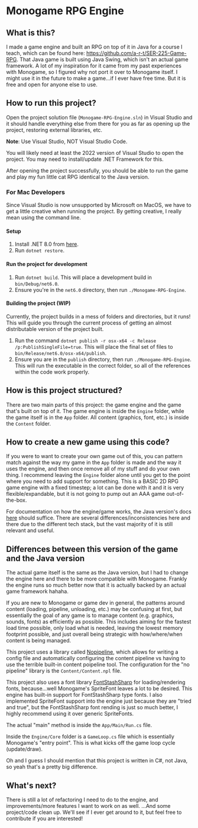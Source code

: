 # Monogame RPG Engine

## What is this?

I made a game engine and built an RPG on top of it in Java for a course I teach, which can be found here: https://github.com/a-r-t/SER-225-Game-RPG.
That Java game is built using Java Swing, which isn't an actual game framework.
A lot of my inspiration for it came from my past experiences with Monogame, so I figured why not port it over to Monogame itself.
I might use it in the future to make a game...if I ever have free time.
But it is free and open for anyone else to use.

## How to run this project?

Open the project solution file (`Monogame-RPG-Engine.sln`) in Visual Studio and it should handle everything else from there for you as far as opening up the project, restoring external libraries, etc.

**Note**: Use Visual Studio, NOT Visual Studio Code.

You will likely need at least the 2022 version of Visual Studio to open the project.
You may need to install/update .NET Framework for this.

After opening the project successfully, you should be able to run the game and play my fun little cat RPG identical to the Java version.

### For Mac Developers

Since Visual Studio is now unsupported by Microsoft on MacOS, we have to get a little creative when running the project. By getting creative, I really mean using the command line.

#### Setup

1. Install .NET 8.0 from [here](https://dotnet.microsoft.com/en-us/download).
2. Run `dotnet restore`.

#### Run the project for development

1. Run `dotnet build`. This will place a development build in `bin/Debug/net6.0`.
2. Ensure you're in the `net6.0` directory, then run `./Monogame-RPG-Engine`.

#### Building the project (WIP)

Currently, the project builds in a mess of folders and directories, but it runs! This will guide you through the current process of getting an almost distributable version of the project built.

1. Run the command `dotnet publish -r osx-x64 -c Release /p:PublishSingleFile=true`. This will place the final set of files to `bin/Release/net6.0/osx-x64/publish`.
2. Ensure you are in the `publish` directory, then run `./Monogame-RPG-Engine`. This will run the executable in the correct folder, so all of the references within the code work properly.

## How is this project structured?

There are two main parts of this project: the game engine and the game that's built on top of it.
The game engine is inside the `Engine` folder, while the game itself is in the `App` folder.
All content (graphics, font, etc.) is inside the `Content` folder.

## How to create a new game using this code?

If you were to want to create your own game out of this, you can pattern match against the way my game in the `App` folder is made and the way it uses the engine,
and then once remove all of my stuff and do your own thing.
I recommend leaving the `Engine` folder alone until you get to the point where you need to add support for something.
This is a BASIC 2D RPG game engine with a fixed timestep; a lot can be done with it and it is very flexible/expandable, but it is not going to pump out an AAA game out-of-the-box.

For documentation on how the engine/game works, the Java version's docs [here](https://a-r-t.github.io/SER-225-Game-RPG/) should suffice.
There are several differences/inconsistencies here and there due to the different tech stack, but the vast majority of it is still relevant and useful.

## Differences between this version of the game and the Java version

The actual game itself is the same as the Java version, but I had to change the engine here and there to be more compatible with Monogame.
Frankly the engine runs so much better now that it is actually backed by an actual game framework hahaha.

If you are new to Monogame or game dev in general, the patterns around content (loading, pipeline, unloading, etc.) may be confusing at first, but essentially the goal of any game is to manage content (e.g. graphics, sounds, fonts) as efficiently as possible.
This includes aiming for the fastest load time possible, only load what is needed, leaving the lowest memory footprint possible, and just overall being strategic with how/where/when content is being managed.

This project uses a library called [Nopipeline](https://github.com/Martenfur/Nopipeline), which allows for writing a config file and automatically configuring the content pipeline vs having to use the terrible built-in content poipeline tool.
The configuration for the "no pipeline" library is the `Content/Content.npl` file.

This project also uses a font library [FontStashSharp](https://github.com/FontStashSharp/FontStashSharp) for loading/rendering fonts, because...well Monogame's SpriteFont leaves a lot to be desired.
This engine has built-in support for FontStashSharp type fonts.
I also implemented SpriteFont support into the engine just because they are "tried and true", but the FontStashSharp font rending is just so much better, I highly recommend using it over generic SpriteFonts.

The actual "main" method is inside the `App/Main/Run.cs` file.

Inside the `Engine/Core` folder is a `GameLoop.cs` file which is essentially Monogame's "entry point".
This is what kicks off the game loop cycle (update/draw).

Oh and I guess I should mention that this project is written in C#, not Java, so yeah that's a pretty big difference.

## What's next?

There is still a lot of refactoring I need to do to the engine, and improvements/more features I want to work on as well.
...And some project/code clean up.
We'll see if I ever get around to it, but feel free to contribute if you are interested!
